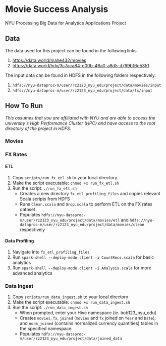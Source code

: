 # Movie Success Analysis
NYU Processing Big Data for Analytics Applications Project

## Data
The data used for this project can be found in the following links.
1. https://data.world/mahe432/movies
2. https://data.world/hdx/3c7aca84-e00b-46a0-a8d5-d769b16e5351

The input data can be found in HDFS in the following folders respectively:
1. `hdfs://nyu-dataproc-m/user/rz2123_nyu_edu/project/data/movies/input`
2. `hdfs://nyu-dataproc-m/user/rz2123_nyu_edu/project/data/fx/input`

## How To Run
*This assumes that you are affiliated with NYU and are able to access the university's High Performance Cluster (HPC) and have access to the root directory of the project in HDFS.*

### Movies

### FX Rates
#### ETL
1. Copy `scripts/run_fx_etl.sh` to your local directory
2. Make the script executable: `chmod +x run_fx_etl.sh`
3. Run the script: `./run_fx_etl.sh`
   * Creates a new directory `fx_etl_profiling_files` and copies relevant Scala scripts from HDFS
   * Runs `Clean.scala` and `Drop.scala` to perform ETL on the FX rates dataset.
   * Populates `hdfs://nyu-dataproc-m/user/rz2123_nyu_edu/project/data/movies/etl` and `hdfs://nyu-dataproc-m/user/rz2123_nyu_edu/project/data/movies/clean` respectively
  
#### Data Profiling
1. Navigate into `fx_etl_profiling_files`
2. Run `spark-shell --deploy-mode client -i CountRecs.scala` for basic analytics
3. Run `spark-shell --deploy-mode client -i Analysis.scala` for more advanced analytics

### Data Ingest
1. Copy `scripts/run_data_ingest.sh` to your local directory
2. Make the script executable: `chmod +x run_data_ingest.sh`
3. Run the script: `./run_data_ingest.sh`
   * When prompted, enter your Hive namespace (ie. bob123_nyu_edu)
   * Creates `movies`, `fx`, `joined` (`movies` and `fx` joined on `Year` and `Date`), and `norm_joined` (contains normalized currency quantities) tables in the specified namespace
   * Populates `hdfs://nyu-dataproc-m/user/rz2123_nyu_edu/project/data/joined_data`

